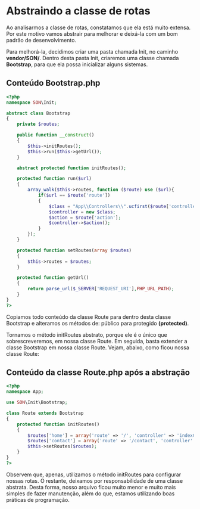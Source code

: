 # Abstraindo a classe de rotas

Ao analisarmos a classe de rotas, constatamos que ela está muito extensa. Por este motivo vamos abstrair para melhorar e deixá-la com um bom padrão de desenvolvimento.

Para melhorá-la, decidimos criar uma pasta chamada Init, no caminho **vendor/SON/**. Dentro desta pasta Init, criaremos uma classe chamada **Bootstrap**, para que ela possa inicializar alguns sistemas.

## Conteúdo Bootstrap.php

```php
<?php
namespace SON\Init;

abstract class Bootstrap
{
    private $routes;

    public function __construct()
    {
        $this->initRoutes();
        $this->run($this->getUrl());
    }

    abstract protected function initRoutes();

    protected function run($url)
    {
        array_walk($this->routes, function ($route) use ($url){
            if($url == $route['route'])
            {
                $class = "App\\Controllers\\".ucfirst($route['controller']);
                $controller = new $class;
                $action = $route['action'];
                $controller->$action();
            }
        });
    }

    protected function setRoutes(array $routes)
    {
        $this->routes = $routes;
    }

    protected function getUrl()
    {
        return parse_url($_SERVER['REQUEST_URI'],PHP_URL_PATH);
    }
}
?>
```

Copiamos todo conteúdo da classe Route para dentro desta classe Bootstrap e alteramos os métodos de: público para protegido **(protected)**.

Tornamos o método initRoutes abstrato, porque ele é o único que sobrescreveremos, em nossa classe Route. Em seguida, basta extender a classe Bootstrap em nossa classe Route. Vejam, abaixo, como ficou nossa classe Route:

## Conteúdo da classe Route.php após a abstração

```php
<?php
namespace App;

use SON\Init\Bootstrap;

class Route extends Bootstrap
{
    protected function initRoutes()
    {
        $routes['home'] = array('route' => '/', 'controller' => 'indexController', 'action' => 'index');
        $routes['contact'] = array('route' => '/contact', 'controller' => 'indexController', 'action' => 'contact');
        $this->setRoutes($routes);
    }
}
?>
```

Observem que, apenas, utilizamos o método initRoutes para configurar nossas rotas. O restante, deixamos por responsabilidade de uma classe abstrata. Desta forma, nosso arquivo ficou muito menor e muito mais simples de fazer manutenção, além do que, estamos utilizando boas práticas de programação.